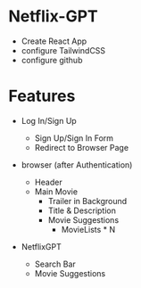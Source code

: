 # Netflix-GPT
- Create React App
- configure TailwindCSS
- configure github

# Features
- Log In/Sign Up
     - Sign Up/Sign In Form
     - Redirect to Browser Page

- browser (after Authentication)
     - Header
     - Main Movie
        - Trailer in Background
        - Title & Description
        - Movie Suggestions
           - MovieLists * N

- NetflixGPT
     - Search Bar
     - Movie Suggestions